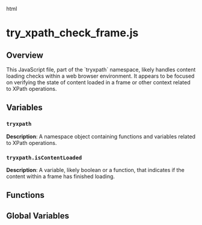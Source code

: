 html
<h1>try_xpath_check_frame.js</h1>

<h2>Overview</h2>
<p>This JavaScript file, part of the `tryxpath` namespace, likely handles content loading checks within a web browser environment.  It appears to be focused on verifying the state of content loaded in a frame or other context related to XPath operations.</p>

<h2>Variables</h2>

<h3><code>tryxpath</code></h3>

<p><strong>Description</strong>:  A namespace object containing functions and variables related to XPath operations.</p>

<h3><code>tryxpath.isContentLoaded</code></h3>

<p><strong>Description</strong>:  A variable, likely boolean or a function, that indicates if the content within a frame has finished loading.</p>


<h2>Functions</h2>
<!-- No functions are present in this script -->


<h2>Global Variables</h2>

<!-- No global variables are defined -->